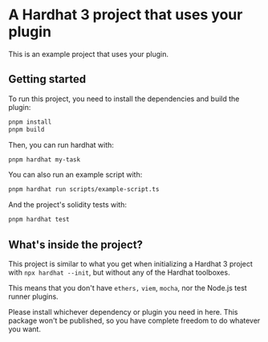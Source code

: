 # A Hardhat 3 project that uses your plugin

This is an example project that uses your plugin.

## Getting started

To run this project, you need to install the dependencies and build the plugin:

```sh
pnpm install
pnpm build
```

Then, you can run hardhat with:

```sh
pnpm hardhat my-task
```

You can also run an example script with:

```sh
pnpm hardhat run scripts/example-script.ts
```

And the project's solidity tests with:

```sh
pnpm hardhat test
```

## What's inside the project?

This project is similar to what you get when initializing a Hardhat 3 project with `npx hardhat --init`, but without any of the Hardhat toolboxes.

This means that you don't have `ethers,` `viem`, `mocha`, nor the Node.js test runner plugins.

Please install whichever dependency or plugin you need in here. This package won't be published, so you have complete freedom to do whatever you want.
